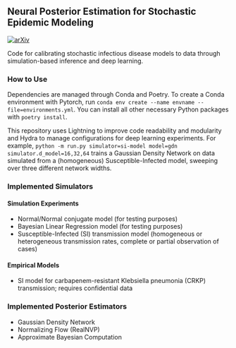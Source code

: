 ## Neural Posterior Estimation for Stochastic Epidemic Modeling

[![arXiv](https://img.shields.io/badge/arXiv-<2412.12967>-<COLOR>.svg)](https://arxiv.org/abs/2412.12967)

Code for calibrating stochastic infectious disease models to data through simulation-based inference and deep learning.

### How to Use

Dependencies are managed through Conda and Poetry. To create a Conda environment with Pytorch, run `conda env create --name envname --file=environments.yml`. You can install all other necessary Python packages with `poetry install`.

This repository uses Lightning to improve code readability and modularity and Hydra to manage configurations for deep learning experiments. For example, `python -m run.py simulator=si-model model=gdn simulator.d_model=16,32,64` trains a Gaussian Density Network on data simulated from a (homogeneous) Susceptible-Infected model, sweeping over three different network widths.

### Implemented Simulators

#### Simulation Experiments
- Normal/Normal conjugate model (for testing purposes)
- Bayesian Linear Regression model (for testing purposes)
- Susceptible-Infected (SI) transmission model (homogeneous or heterogeneous transmission rates, complete or partial observation of cases)

#### Empirical Models
- SI model for carbapenem-resistant Klebsiella pneumonia (CRKP) transmission; requires confidential data

### Implemented Posterior Estimators
- Gaussian Density Network
- Normalizing Flow (RealNVP)
- Approximate Bayesian Computation
